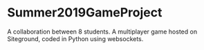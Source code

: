 # Summer2019GameProject

A collaboration between 8 students. A multiplayer game hosted on Siteground, coded in Python using websockets.
